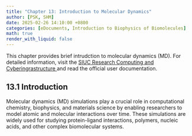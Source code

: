 ```yaml
---
title: "Chapter 13: Introduction to Molecular Dynamics"
author: [PSK, SHM]
date: 2025-02-26 14:10:00 +0800
categories: [eDocuments, Introduction to Biophysics of Biomolecules]
math: true
render_with_liquid: false
---
```


This chapter provides brief intrudction to molecular dynamics (MD). For detailed information, visit the  <a href="https://oit.siu.edu/rcc/" target="_blank"> SIUC Research Computing and Cyberingrastructure </a>  and read the official user documentation.

## 13.1 Introduction
Molecular dynamics (MD) simulations play a crucial role in computational chemistry, biophysics, and materials science by enabling researchers to model atomic and molecular interactions over time. These simulations are widely used for studying protein-ligand interactions, polymers, nucleic acids, and other complex biomolecular systems.
